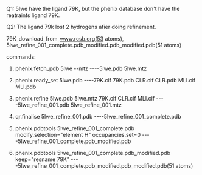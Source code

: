 Q1: 5lwe have the ligand 79K, but the phenix database don't have the reatraints ligand 79K.

Q2: The ligand 79k lost 2 hydrogens afier doing refinement.

79K_download_from_www.rcsb.org(53 atoms), 5lwe_refine_001_complete.pdb_modified.pdb_modified.pdb(51 atoms)

commands:

1. phenix.fetch_pdb 5lwe --mtz ----5lwe.pdb 5lwe.mtz

2. phenix.ready_set 5lwe.pdb ----79K.cif 79K.pdb CLR.cif CLR.pdb MLI.cif MLI.pdb

3. phenix.refine 5lwe.pdb 5lwe.mtz 79K.cif CLR.cif MLI.cif ----5lwe_refine_001.pdb 5lwe_refine_001.mtz

4. qr.finalise 5lwe_refine_001.pdb ----5lwe_refine_001_complete.pdb

5. phenix.pdbtools 5lwe_refine_001_complete.pdb modify.selection="element H" occupancies.set=0 ----5lwe_refine_001_complete.pdb_modified.pdb

6. phenix.pdbtools 5lwe_refine_001_complete.pdb_modified.pdb keep="resname 79K" ----5lwe_refine_001_complete.pdb_modified.pdb_modified.pdb(51 atoms)
